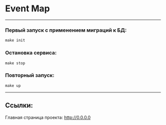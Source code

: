 # Event Map
___
### Первый запуск с применением миграций к БД:
```shell
make init
```
### Остановка сервиса:
```shell
make stop
```
### Повторный запуск:
```shell
make up
```
___
## Ссылки:
Главная страница проекта: http://0.0.0.0
